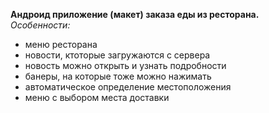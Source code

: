 **Андроид приложение (макет) заказа еды из ресторана.**  
_Особенности:_
  - меню ресторана
  - новости, ктоторые загружаются с сервера  
  - новость можно открыть и узнать подробности  
  - банеры, на которые тоже можно нажимать  
  - автоматическое определение местоположения  
  - меню с выбором места доставки  
